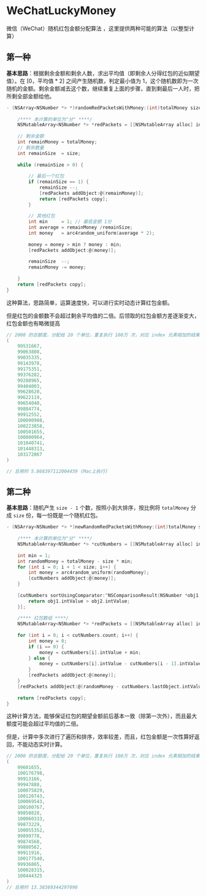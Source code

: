 # WeChatLuckyMoney
微信（WeChat）随机红包金额分配算法 ，这里提供两种可能的算法（以整型计算）

## 第一种

**基本思路**：根据剩余金额和剩余人数，求出平均值（即剩余人分得红包的近似期望值）。在 [0，平均值 * 2] 之间产生随机数，判定最小值为 1，这个随机数即为一次随机的金额。剩余金额减去这个数，继续重复上面的步骤，直到剩最后一人时，把所剩全部金额给他。

```objective-c
- (NSArray<NSNumber *> *)randomRedPacketsWithMoney:(int)totalMoney size:(int)size {
    
    /**** 本计算的单位为"分" ****/
    NSMutableArray<NSNumber *> *redPackets = [[NSMutableArray alloc] init];
    
    // 剩余金额
    int remainMoney = totalMoney;
    // 剩余数量
    int remainSize  = size;
    
    while (remainSize > 0) {
        
        // 最后一个红包
        if (remainSize == 1) {
            remainSize --;
            [redPackets addObject:@(remainMoney)];
            return [redPackets copy];
        }
        
        // 其他红包
        int min     = 1; // 最低金额 1分
        int average = remainMoney /remainSize;
        int money   = arc4random_uniform(average * 2);
        
        money = money > min ? money : min;
        [redPackets addObject:@(money)];
        
        remainSize  --;
        remainMoney -= money;
        
    }
    return [redPackets copy];
}
```

这种算法，思路简单，运算速度快，可以进行实时动态计算红包金额。

但是红包的金额数不会超过剩余平均值的二倍。后领取的红包金额方差逐渐变大，红包金额也有略微提高

```objective-c
// 2000 的总额度，分配给 20 个单位，重复执行 100万 次，对应 index 元素相加的结果
(
    99531667,
    99063808,
    99035335,
    99143978,
    99175351,
    99376282,
    99288965,
    99404003,
    99628620,
    99622119,
    99654040,
    99884774,
    99912552,
    100090908,
    100223858,
    100501655,
    100800964,
    101040741,
    101448313,
    103172067
)

// 总用时 5.868397112004459 (Mac上执行)
```

## 第二种

**基本思路**：随机产生 `size - 1` 个数，按照小到大排序，按比例将 `totalMoney` 分成 `size` 份，每一份既是一个随机红包。

```objective-c
- (NSArray<NSNumber *> *)newRandomRedPacketsWithMoney:(int)totalMoney size:(int)size {
    
    /**** 本计算的单位为"分" ****/
    NSMutableArray<NSNumber *> *cutNumbers = [[NSMutableArray alloc] init];
    
    int min = 1;
    int randomMoney = totalMoney - size * min;
    for (int i = 0; i + 1 < size; i++) {
        int money = arc4random_uniform(randomMoney);
        [cutNumbers addObject:@(money)];
    }
    
    [cutNumbers sortUsingComparator:^NSComparisonResult(NSNumber *obj1, NSNumber *obj2) {
        return obj1.intValue > obj2.intValue;
    }];
    
    /**** 红包数组 ****/
    NSMutableArray<NSNumber *> *redPackets = [[NSMutableArray alloc] init];
    
    for (int i = 0; i < cutNumbers.count; i++) {
        int money = 0;
        if (i == 0) {
            money = cutNumbers[i].intValue + min;
        } else {
            money = cutNumbers[i].intValue - cutNumbers[i - 1].intValue + min;
        }
        [redPackets addObject:@(money)];
    }
    [redPackets addObject:@(randomMoney - cutNumbers.lastObject.intValue + min)];;
    
    return [redPackets copy];
}
```

这种计算方法，能够保证红包的期望金额前后基本一致（除第一次外），而且最大额度可能会超过平均值的二倍。

但是，计算中多次进行了遍历和排序，效率较差，而且，红包金额是一次性算好返回，不能动态实时计算。

```objective-c
// 2000 的总额度，分配给 20 个单位，重复执行 100万 次，对应 index 元素相加的结果
(
    99601655,
    100176798,
    99913166,
    99947888,
    100075829,
    100120743,
    100069543,
    100100767,
    99850828,
    100060333,
    99873229,
    100055352,
    99899778,
    99874568,
    99880562,
    99911916,
    100177540,
    99936865,
    100028315,
    100444325
)
// 总用时 13.38369344297098
```

